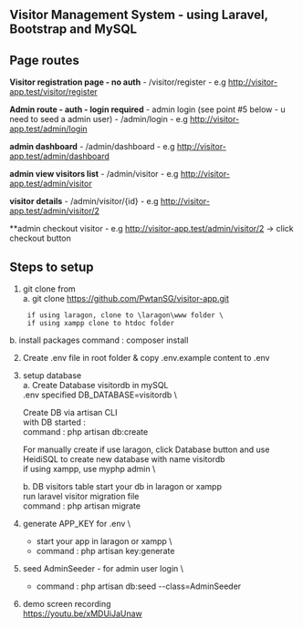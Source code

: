 ## Visitor Management System - using Laravel, Bootstrap and MySQL

## Page routes
**Visitor registration page - no auth**
    - /visitor/register
    - e.g http://visitor-app.test/visitor/register

**Admin route - auth - login required**
    - admin login (see point #5 below - u need to seed a admin user)
    - /admin/login
    - e.g http://visitor-app.test/admin/login

**admin dashboard**
    - /admin/dashboard
    - e.g http://visitor-app.test/admin/dashboard

**admin view visitors list**
    - /admin/visitor
    - e.g http://visitor-app.test/admin/visitor

**visitor details**
    - /admin/visitor/{id}
    - e.g http://visitor-app.test/admin/visitor/2

**admin checkout visitor 
    - e.g http://visitor-app.test/admin/visitor/2 -> click checkout button 


## Steps to setup

1. git clone from \
    a. git clone https://github.com/PwtanSG/visitor-app.git

        if using laragon, clone to \laragon\www folder \
        if using xampp clone to htdoc folder

b. install packages
    command : composer install

2. Create .env file in root folder & copy .env.example content to .env

3. setup database \
    a.  Create Database visitordb in mySQL \
    .env specified DB_DATABASE=visitordb \

    Create DB via artisan CLI \
    with DB started : \
    command : php artisan db:create

    For manually create
    if use laragon, click Database button and use HeidiSQL to create new database with name visitordb \
    if using xampp, use myphp admin \ 

    b. DB visitors table
    start your db in laragon or xampp \
    run laravel visitor migration file \
    command : php artisan migrate 

4. generate APP_KEY for .env \
    - start your app in laragon or xampp \
    - command : php artisan key:generate 

5. seed AdminSeeder - for admin user login \
    - command : php artisan db:seed --class=AdminSeeder

6. demo screen recording \
https://youtu.be/xMDUiJaUnaw